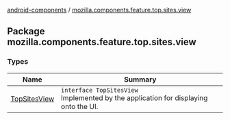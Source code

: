 [android-components](../index.md) / [mozilla.components.feature.top.sites.view](./index.md)

## Package mozilla.components.feature.top.sites.view

### Types

| Name | Summary |
|---|---|
| [TopSitesView](-top-sites-view/index.md) | `interface TopSitesView`<br>Implemented by the application for displaying onto the UI. |
